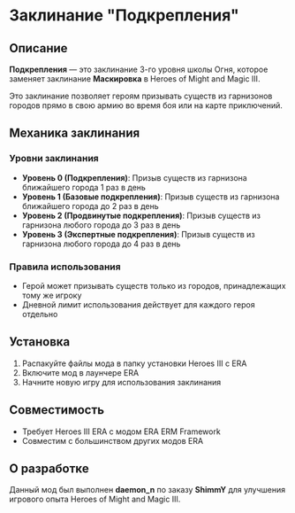 # Заклинание "Подкрепления"

## Описание
**Подкрепления** — это заклинание 3-го уровня школы Огня, которое заменяет заклинание **Маскировка** в Heroes of Might and Magic III.

Это заклинание позволяет героям призывать существ из гарнизонов городов прямо в свою армию во время боя или на карте приключений.

## Механика заклинания

### Уровни заклинания
- **Уровень 0 (Подкрепления)**: Призыв существ из гарнизона ближайшего города 1 раз в день
- **Уровень 1 (Базовые подкрепления)**: Призыв существ из гарнизона ближайшего города до 2 раз в день
- **Уровень 2 (Продвинутые подкрепления)**: Призыв существ из гарнизона любого города до 3 раз в день
- **Уровень 3 (Экспертные подкрепления)**: Призыв существ из гарнизона любого города до 4 раз в день

### Правила использования
- Герой может призывать существ только из городов, принадлежащих тому же игроку
- Дневной лимит использования действует для каждого героя отдельно

## Установка
1. Распакуйте файлы мода в папку установки Heroes III с ERA
2. Включите мод в лаунчере ERA
3. Начните новую игру для использования заклинания

## Совместимость
- Требует Heroes III ERA с модом ERA ERM Framework
- Совместим с большинством других модов ERA

## О разработке
Данный мод был выполнен **daemon_n** по заказу **ShimmY** для улучшения игрового опыта Heroes of Might and Magic III.